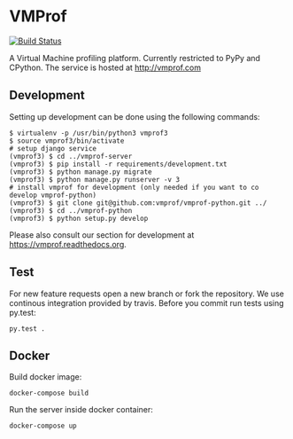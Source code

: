 # VMProf

[![Build Status](https://travis-ci.org/vmprof/vmprof-server.svg?branch=master)](https://travis-ci.org/vmprof/vmprof-server)

A Virtual Machine profiling platform. Currently restricted to PyPy and CPython. The service is hosted at http://vmprof.com

## Development

Setting up development can be done using the following commands:

	$ virtualenv -p /usr/bin/python3 vmprof3
	$ source vmprof3/bin/activate
	# setup django service
	(vmprof3) $ cd ../vmprof-server
	(vmprof3) $ pip install -r requirements/development.txt
	(vmprof3) $ python manage.py migrate
	(vmprof3) $ python manage.py runserver -v 3
	# install vmprof for development (only needed if you want to co develop vmprof-python)
	(vmprof3) $ git clone git@github.com:vmprof/vmprof-python.git ../
	(vmprof3) $ cd ../vmprof-python
	(vmprof3) $ python setup.py develop

Please also consult our section for development at https://vmprof.readthedocs.org.

## Test

For new feature requests open a new branch or fork the repository. We use continous integration
provided by travis. Before you commit run tests using py.test:

	py.test .


## Docker

Build docker image:
    
    docker-compose build

Run the server inside docker container:
    
    docker-compose up
